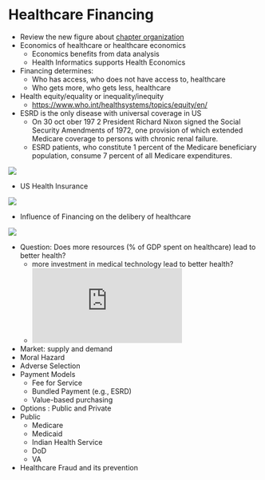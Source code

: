 # Healthcare Financing
- Review the new figure about [chapter organization](../08_summary.md)
- Economics of healthcare or healthcare economics
    - Economics benefits from data analysis
    - Health Informatics supports Health Economics 
- Financing determines:
    - Who has access, who does not have access to, healthcare
    - Who gets more, who gets less, healthcare
- Health equity/equality or inequality/inequity 
    - https://www.who.int/healthsystems/topics/equity/en/
- ESRD is the only disease with universal coverage in US
    - On 30 oct ober 197 2 President Richard Nixon signed the Social Security Amendments of 1972, one provision of which extended Medicare coverage to persons with chronic renal failure. 
    - ESRD patients, who constitute 1 percent of the Medicare beneficiary population, consume 7 percent of all Medicare expenditures.
    
 ![](https://github.com/wcj365/healthcare/blob/master/images/ESRD_impact.PNG)   

- US Health Insurance

![](https://github.com/wcj365/healthcare/blob/master/images/us_health_insurance.jpg)

- Influence of Financing on the delibery of healthcare

![](https://github.com/wcj365/healthcare/blob/master/images/healthcare_financing.jpg)

- Question: Does more resources (% of GDP spent on healthcare) lead to better health? 
    - more investment in medical technology lead to better health?
    - ![The case of Nevada vs Utah](http://www.nphaonline.org/resources/Documents/NevadaHealthMattersDocs/RGJ%20-%20081014%20-%20A%20Tale%20of%20Two%20States.pdf)
- Market: supply and demand
- Moral Hazard
- Adverse Selection
- Payment Models
    - Fee for Service
    - Bundled Payment (e.g., ESRD)
    - Value-based purchasing
- Options : Public and Private
- Public
    - Medicare
    - Medicaid
    - Indian Health Service
    - DoD 
    - VA
- Healthcare Fraud and its prevention

